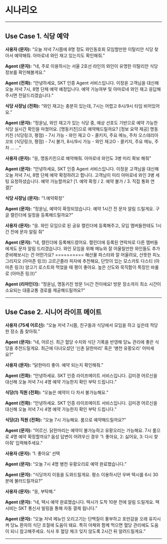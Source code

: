 # 시나리오

---

## Use Case 1. 식당 예약

**사용자 (문자):** “오늘 저녁 7시쯤에 8명 정도 와인동호회 모임할만한 이탈리안 식당 찾아서 예약해줘. 아마로네 와인 재고 있는지도 확인해줘.”

**Agent (문자):** “네, 주로 이용하시는 서울 2호선 라인의 와인이 유명한 이탈리안 식당 정보를 확인해볼게요.”

**Agent (전화):** “안녕하세요, SKT 인증 Agent 서비스입니다. 이정윤 고객님을 대신해 오늘 저녁 7시, 8명 단체 예약 예정입니다. 예약 가능여부 및 아마로네 와인 재고 응답해주시면 전달드리겠습니다.”

**식당 사장님 (전화):** “와인 재고는 충분히 있는데, 7시는 어렵고 8시/9시 타임 비어있어요.”

**Agent (문자):** “정윤님, 와인 재고가 있는 식당 중, 예상 선호도 기반으로 예약 가능한 식당 실시간 확인을 마쳤어요. \[명동키친\]으로 예약해드릴까요? \[정보 요약 제공\] 명동키친 (식당링크, 평점) - 7시 가능 - 와인 재고 O - 콜키지, 주요 메뉴, 주차 오스테리아 꼬또 (식당링크, 평점) - 7시 불가, 8시/9시 가능 - 와인 재고O - 콜키지, 주요 메뉴, 주차 … …”

**사용자 (문자):** “응, 명동키친으로 예약해줘. 아마로네 와인도 3병 미리 확보 해줘”

**Agent (문자):** “안녕하세요, SKT 인증 Agent 서비스입니다. 이정윤 고객님을 대신해 오늘 저녁 7시, 8명 단체 예약 확정하려고 합니다. 고객님이 미리 아마로네 와인 3병 세팅 요청하셨습니다. 예약 가능할까요? \[1. 예약 확정 / 2. 예약 불가 / 3. 직접 통화 연결\]”

**식당 사장님 (문자):** “1.예약확정”

**Agent (문자):** “정윤님, 예약이 확정되었습니다. 예약 1시간 전 문자 알림 드릴게요. 구글 캘린더에 일정을 등록해드릴까요?”

**사용자 (문자):** “응. 와인 모임으로 된 공유 캘린더에 등록해주고, 모임 멤버들한테도 1시간 전에 문자 알림 줘”

**Agent (문자):** “네, 캘린더에 등록해드렸어요. 캘린더에 등록된 연락처로 다른 멤버들에게도 문자 알림 드리겠습니다. 와인 모임을 위해 메뉴와 잘 어울릴만한 와인들도 추가 준비해보시는 건 어떤가요? ========== 해산물 파스타와 잘 어울려요, 산뜻한 피노 그리지오 (아마존 링크) 고르곤졸라 피자에 추천해요, 단맛이 있는 모스카토 다스티 (아마존 링크) 양고기 로스트와 먹었을 때 평이 좋아요. 높은 산도와 묵직함이 특징인 바롤로 (아마존 링크)”

**Agent (리마인더):** “정윤님, 명동키친 방문 1시간 전이에요\! 방문 장소까지 최소 시간이 소요되는 대중교통 경로를 제공해드릴까요?”

---

## Use Case 2. 시니어 라이프 메이트

**사용자 (75세 어르신):** “오늘 저녁 7시쯤, 친구들과 식당에서 모임을 하고 싶은데 적당한 장소 좀 찾아줘.”

**Agent (문자):** “네, 어르신. 최근 혈당 수치와 식단 기록을 반영해 당뇨 관리에 좋은 식당을 추천드릴게요. 최근에 다녀오셨던 ‘신촌 닭한마리’ 혹은 ‘병천 유황오리’ 어떠세요?”

**사용자 (문자):** “닭한마리 좋아. 예약 되는지 확인해줘.”

**Agent (전화):** “안녕하세요. SKT 인증 라이프메이트 서비스입니다. 김미경 어르신을 대신해 오늘 저녁 7시 4명 예약 가능한지 확인 부탁 드립니다.”

**식당(1) 직원 (전화):** “오늘은 예약이 다 차서 불가능해요.”

**Agent (전화):** “안녕하세요. SKT 인증 라이프메이트 서비스입니다. 김미경 어르신을 대신해 오늘 저녁 7시 4명 예약 가능한지 확인 부탁 드립니다.”

**식당(2) 직원 (전화):** “오늘 7시 가능해요. 룸으로 예약해드릴까요?”

**Agent (문자):** “어르신. 닭한마리는 예약이 불가능하고 유황오리는 가능해요. 7시 룸으로 4명 예약 확정할까요? 음성 답변이 어려우신 경우 ‘1: 좋아요, 2: 싫어요, 3: 다시 찾아줘’ 입력해주세요.”

**사용자 (문자):** ‘1: 좋아요’ 선택

**Agent (문자):** “오늘 7시 4명 병천 유황오리로 예약 완료했습니다.”

**Agent (문자):** “식당까지 이동을 도와드릴게요. 평소 이용하시던 우버 택시를 6시 30분에 불러드릴까요?”

**사용자 (문자):** “응, 부탁해.”

**Agent (문자):** “네, 택시 예약 완료했습니다. 택시가 도착 10분 전에 알림 드릴게요. 택시비는 SKT 통신사 빌링을 통해 자동 결제 됩니다.”

**Agent (문자):** “오늘 저녁 메뉴인 오리고기는 단백질이 풍부하고 포만감을 오래 유지시켜 당뇨 환자의 식단 조절에 도움이 돼요. 특히 야채와 함께 먹으면 혈당 관리에도 도움이 되니 참고해주세요. 식사 후 혈당 체크 잊지 않도록 2시간 뒤 알려드릴게요.”

---
